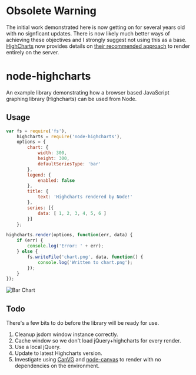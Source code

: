 # Obsolete Warning

The initial work demonstrated here is now getting on for several years old with no signficant updates. There is now likely much better ways of achieving these objectives and I strongly suggest not using this as a base. [HighCharts](http://www.highcharts.com) now provides details on [their recommended approach](http://www.highcharts.com/component/content/article/2-news/52-serverside-generated-charts) to render entirely on the server.

# node-highcharts

An example library demonstrating how a browser based JavaScript graphing library (Highcharts) can be used from Node.

## Usage
```` js
var fs = require('fs'),
	highcharts = require('node-highcharts'),
	options = {
		chart: {
			width: 300,
			height: 300,
			defaultSeriesType: 'bar'
		},
		legend: {
			enabled: false
		},
		title: {
			text: 'Highcharts rendered by Node!'
		},
		series: [{
			data: [ 1, 2, 3, 4, 5, 6 ]
		}]
	};

highcharts.render(options, function(err, data) {
	if (err) {
		console.log('Error: ' + err);
	} else {
		fs.writeFile('chart.png', data, function() {
			console.log('Written to chart.png');
		});
	}
});
````

<img src="http://i.imgur.com/eOvgU.png" alt="Bar Chart" />

## Todo
There's a few bits to do before the library will be ready for use.

1. Cleanup jsdom window instance correctly.
1. Cache window so we don't load jQuery+highcharts for every render.
1. Use a local jQuery.
1. Update to latest Highcharts version.
1. Investigate using [CanVG](http://code.google.com/p/canvg/) and [node-canvas](https://github.com/LearnBoost/node-canvas) to render with no dependencies on the environment.
